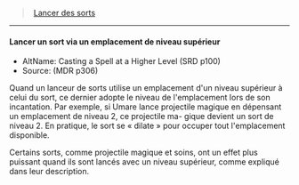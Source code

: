 ﻿> [Lancer des sorts](hd_spellcasting.md)

---

#### Lancer un sort via un emplacement de niveau supérieur

- AltName: Casting a Spell at a Higher Level (SRD p100)
- Source: (MDR p306)

Quand un lanceur de sorts utilise un emplacement d'un niveau supérieur à celui du sort, ce dernier adopte le niveau de l'emplacement lors de son incantation. Par exemple, si Umare lance projectile magique en dépensant un emplacement de niveau 2, ce projectile ma- gique devient un sort de niveau 2. En pratique, le sort se « dilate » pour occuper tout l'emplacement disponible.

Certains sorts, comme projectile magique et soins, ont un effet plus puissant quand ils sont lancés avec un niveau supérieur, comme expliqué dans leur description.

